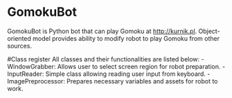 # GomokuBot
GomokuBot is Python bot that can play Gomoku at http://kurnik.pl. Object-oriented model provides ability to modify robot to play Gomoku from other sources.

#Class register
All classes and their functionalities are listed below:
-WindowGrabber:
  Allows user to select screen region for robot preparation.
-InputReader:
  Simple class allowing reading user input from keyboard.
-ImagePreprocessor:
  Prepares necessary variables and assets for robot to work.
